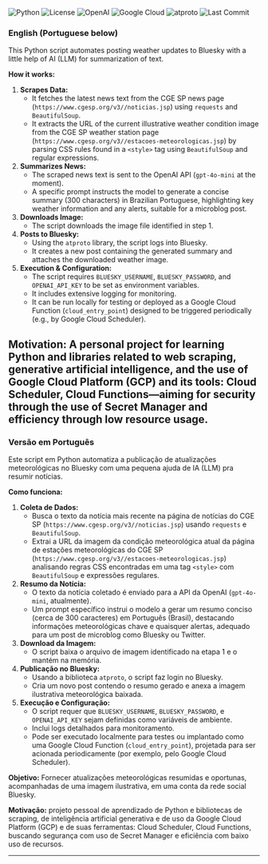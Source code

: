 ![Python](https://img.shields.io/badge/python-3.10%2B-blue) ![License](https://img.shields.io/github/license/yourusername/yourrepo)
![OpenAI](https://img.shields.io/badge/OpenAI-GPT--4o-informational) ![Google Cloud](https://img.shields.io/badge/Hosted%20on-Google%20Cloud-blue) ![atproto](https://img.shields.io/badge/atproto-bluesky-1da1f2) ![Last Commit](https://img.shields.io/github/last-commit/yourusername/yourrepo)
### English (Portuguese below)

This Python script automates posting weather updates to Bluesky with a little help of AI (LLM) for summarization of text.

**How it works:**

1.  **Scrapes Data:**
    *   It fetches the latest news text from the CGE SP news page (`https://www.cgesp.org/v3//noticias.jsp`) using `requests` and `BeautifulSoup`.
    *   It extracts the URL of the current illustrative weather condition image from the CGE SP weather station page (`https://www.cgesp.org/v3//estacoes-meteorologicas.jsp`) by parsing CSS rules found in a `<style>` tag using `BeautifulSoup` and regular expressions.
2.  **Summarizes News:**
    *   The scraped news text is sent to the OpenAI API (`gpt-4o-mini` at the moment).
    *   A specific prompt instructs the model to generate a concise summary (300 characters) in Brazilian Portuguese, highlighting key weather information and any alerts, suitable for a microblog post.
3.  **Downloads Image:**
    *   The script downloads the image file identified in step 1.
4.  **Posts to Bluesky:**
    *   Using the `atproto` library, the script logs into Bluesky.
    *   It creates a new post containing the generated summary and attaches the downloaded weather image.
5.  **Execution & Configuration:**
    *   The script requires `BLUESKY_USERNAME`, `BLUESKY_PASSWORD`, and `OPENAI_API_KEY` to be set as environment variables.
    *   It includes extensive logging for monitoring.
    *   It can be run locally for testing or deployed as a Google Cloud Function (`cloud_entry_point`) designed to be triggered periodically (e.g., by Google Cloud Scheduler).

**Motivation:** A personal project for learning Python and libraries related to web scraping, generative artificial intelligence, and the use of Google Cloud Platform (GCP) and its tools: Cloud Scheduler, Cloud Functions—aiming for security through the use of Secret Manager and efficiency through low resource usage.
---

### Versão em Português

Este script em Python automatiza a publicação de atualizações meteorológicas no Bluesky com uma pequena ajuda de IA (LLM) pra resumir notícias.

**Como funciona:**

1.  **Coleta de Dados:**
    *   Busca o texto da notícia mais recente na página de notícias do CGE SP (`https://www.cgesp.org/v3//noticias.jsp`) usando `requests` e `BeautifulSoup`.
    *   Extrai a URL da imagem da condição meteorológica atual da página de estações meteorológicas do CGE SP (`https://www.cgesp.org/v3//estacoes-meteorologicas.jsp`) analisando regras CSS encontradas em uma tag `<style>` com `BeautifulSoup` e expressões regulares.
2.  **Resumo da Notícia:**
    *   O texto da notícia coletado é enviado para a API da OpenAI (`gpt-4o-mini`, atualmente).
    *   Um prompt específico instrui o modelo a gerar um resumo conciso (cerca de 300 caracteres) em Português (Brasil), destacando informações meteorológicas chave e quaisquer alertas, adequado para um post de microblog como Bluesky ou Twitter.
3.  **Download da Imagem:**
    *   O script baixa o arquivo de imagem identificado na etapa 1 e o mantém na memória.
4.  **Publicação no Bluesky:**
    *   Usando a biblioteca `atproto`, o script faz login no Bluesky.
    *   Cria um novo post contendo o resumo gerado e anexa a imagem ilustrativa meteorológica baixada.
5.  **Execução e Configuração:**
    *   O script requer que `BLUESKY_USERNAME`, `BLUESKY_PASSWORD`, e `OPENAI_API_KEY` sejam definidas como variáveis de ambiente.
    *   Inclui logs detalhados para monitoramento.
    *   Pode ser executado localmente para testes ou implantado como uma Google Cloud Function (`cloud_entry_point`), projetada para ser acionada periodicamente (por exemplo, pelo Google Cloud Scheduler).

**Objetivo:** Fornecer atualizações meteorológicas resumidas e oportunas, acompanhadas de uma imagem ilustrativa, em uma conta da rede social Bluesky.

**Motivação:** projeto pessoal de aprendizado de Python e bibliotecas de scraping, de inteligência artificial generativa e de uso da Google Cloud Platform (GCP) e de suas ferramentas: Cloud Scheduler, Cloud Functions, buscando segurança com uso de Secret Manager e eficiência com baixo uso de recursos. 

---
